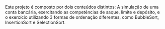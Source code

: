 Este projeto é composto por dois conteúdos distintos: 
A simulação de uma conta bancária, exercitando as competências de saque, limite e depósito, e o exercício utilizando 3 formas de ordenação diferentes,
como BubbleSort, InsertionSort e SelectionSort.
